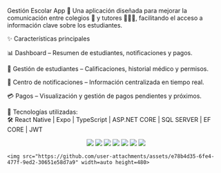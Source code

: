 Gestión Escolar App 📱
Una aplicación diseñada para mejorar la comunicación entre colegios 🏫 y tutores 👨‍👩‍👧, facilitando el acceso a información clave sobre los estudiantes.

✨ Características principales


📊 Dashboard – Resumen de estudiantes, notificaciones y pagos.


👦 Gestión de estudiantes – Calificaciones, historial médico y permisos.


🔔 Centro de notificaciones – Información centralizada en tiempo real.


💳 Pagos – Visualización y gestión de pagos pendientes y próximos.


🚀 Tecnologías utilizadas:  
🛠️ React Native | Expo | TypeScript | ASP.NET CORE | SQL SERVER | EF CORE | JWT

<p align="center">
     <img src="https://github.com/user-attachments/assets/23e4b3c6-1718-4213-810d-7ded8d465689" >
    <img src="https://github.com/user-attachments/assets/e31a790f-3fb7-462b-a719-e6ae6257fbcf">
        <img src="https://github.com/user-attachments/assets/8cef447c-c3ea-4fe7-9fb7-c04dc2a3a56b" >
     <img src="https://github.com/user-attachments/assets/2f79f2f4-77ca-4666-ae1d-2f643910e3ac" >
        <img src="https://github.com/user-attachments/assets/b767646e-0f94-4730-8c27-e257c9cd7456" >
   <img src="https://github.com/user-attachments/assets/ab016063-f929-4919-a200-52199656241d">
 
 
<img src="https://github.com/user-attachments/assets/e6565390-cc2c-4ec8-a055-6284c9ccbc53" >


    <img src="https://github.com/user-attachments/assets/e78b4d35-6fe4-477f-9ed2-30651e58d7a9" width=auto height=480>

</p>
 


